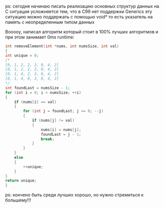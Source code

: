 ps: сегодня начинаю писать реализацию основных структур данных на C 
ситуация усложняется тем, что в C99 нет поддержки Generics 
эту ситуацию можно поддержать с помощью void* то есть указатель на память с неопределенным типом данных 

Вооооу, написал алгоритм который стоит в 100% лучших алгоритмов и при этом занимает 0ms runtime: 
```C
int removeElement(int *nums, int numsSize, int val)
{
int unique = 0;
/*
[0, 1, 2, 2, 3, 0, 4, 2]
[0, 1, 2, 2, 3, 0, 4, 2]
[0, 1, 4, 2, 3, 0, 4, 2]
[0, 1, 4, 0, 3, 0, 4, 2]
*/
int foundLast = numsSize - 1;
for (int i = 0; i < numsSize; ++i)
{
	if (nums[i] == val)
	{
		for (int j = foundLast; j >= 0; --j)
		{
			if (nums[j] != val)
			{
				nums[i] = nums[j];
				foundLast = j - 1;
				break;
			}
		}
	}
	else
	{
		++unique;
	}
}
return unique;
}
```




ps: кончено быть среди лучших хорошо, но нужно стремиться к большему!!!